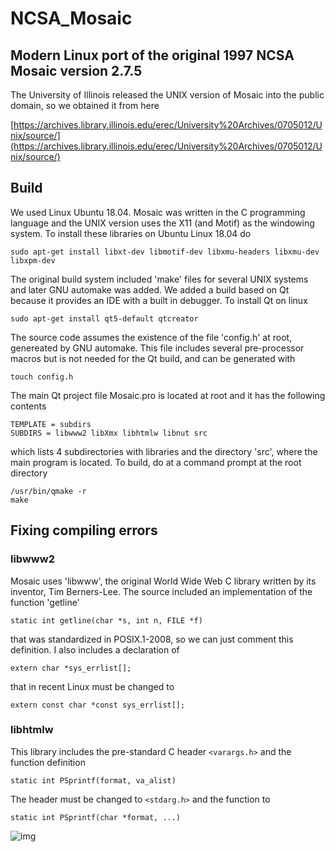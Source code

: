 # NCSA_Mosaic
## Modern Linux port of the original 1997 NCSA Mosaic version 2.7.5

The University of Illinois released the UNIX version of Mosaic into the public domain, so
we obtained it from here

[https://archives.library.illinois.edu/erec/University%20Archives/0705012/Unix/source/](https://archives.library.illinois.edu/erec/University%20Archives/0705012/Unix/source/)

## Build

We used Linux Ubuntu 18.04. Mosaic was written in the C programming language and the UNIX version uses the X11 (and Motif) as the windowing system. To install these libraries on Ubuntu Linux 18.04 do

```
sudo apt-get install libxt-dev libmotif-dev libxmu-headers libxmu-dev libxpm-dev
```

The original build system included 'make' files for several UNIX systems and later GNU automake was added. We added a build based on Qt because it provides an IDE with a built in debugger. To install Qt on linux

```
sudo apt-get install qt5-default qtcreator
```

The source code assumes the existence of the file 'config.h' at root, genereated by GNU automake. This file includes several pre-processor macros but is not needed for the Qt build, and can be generated with

```
touch config.h
```

The main Qt project file Mosaic.pro is located at root and it has the following contents

```
TEMPLATE = subdirs
SUBDIRS = libwww2 libXmx libhtmlw libnut src
```

which lists 4 subdirectories with libraries and the directory 'src', where the main program is located. To build, do at a command prompt at the root directory

```
/usr/bin/qmake -r
make
```

## Fixing compiling errors

### libwww2

Mosaic uses 'libwww', the original World Wide Web C library written by its inventor, Tim Berners-Lee. The source included an implementation of the function 'getline'

```
static int getline(char *s, int n, FILE *f)
```
that was standardized in POSIX.1-2008, so we can just comment this definition. I also includes a declaration of

```
extern char *sys_errlist[];
```

that in recent Linux must be changed to

```
extern const char *const sys_errlist[];
```

### libhtmlw

This library includes the pre-standard C header `<varargs.h>` and the function definition

```
static int PSprintf(format, va_alist)
```

The header must be changed to `<stdarg.h>` and the function to

```
static int PSprintf(char *format, ...)
```

![img](https://user-images.githubusercontent.com/6119070/64930508-64d7b000-d7ff-11e9-8171-198aebca98be.jpg)



